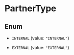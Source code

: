

# PartnerType

## Enum


* `INTERNAL` (value: `"INTERNAL"`)

* `EXTERNAL` (value: `"EXTERNAL"`)



